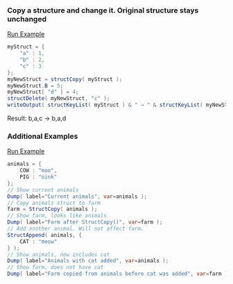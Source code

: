 ### Copy a structure and change it. Original structure stays unchanged



<a href="https://try.boxlang.io/?code=eJzLrQwuKSpNLlGwVahW4OJUSlRSsFIw1AGykkAsIxArGcQy5qq15sqt9Esth2soBjOc8wsqNRRyYeZooqjScwKqM0URilZQSlFSiAWKm1hzQYxwSc1JLUkFGQJXpaMAshZoWHlRZkmqf2lJQWmJBtRG79RKn8ziEmRLFdQUlBQetU0CkmqYqhCO1gQZCQAMZEy5" target="_blank">Run Example</a>

```java
myStruct = { 
	"a" : 1,
	"b" : 2,
	"c" : 3
};
myNewStruct = structCopy( myStruct );
myNewStruct.B = 5;
myNewStruct[ "d" ] = 4;
structDelete( myNewStruct, "c" );
writeOutput( structKeyList( myStruct ) & " → " & structKeyList( myNewStruct ) );

```

Result: b,a,c → b,a,d

### Additional Examples

<a href="https://try.boxlang.io/?code=eJxtkEFrgzAYhs%2FNr3jx1IK09w0P0tGx0wYd9JyaiMGYT2KsjLL%2FviRaUdaL8CXv9%2BTx5UY1XHfIcAfbHD8veEHSECUp23x9vIeJlKkT9vvKDgecKxpQ9NZK48DHXfbWN%2B0Wml%2BlzpLj%2BjJJceM2mybsIuVI7c8jgM7ZvnBwhJLbhoWPtznH0xDcYr0cFUIqhSaqO2hVy%2Bcup8DipZN2ydtNTvGlkZkL4QnkKp8cSXtclNbwZx5QSi8Y4ns2cvK2lUbMZinuvrv8O3YnafBtLWXnlPGDMoXuhexQcLe2zaffHJSrwi24EFI8LXDRgSDPCpoVv8n%2F0FhBQa2SAqWlZi7zKkuycQED71ZvPYr5A2vYsJc%3D" target="_blank">Run Example</a>

```java
animals = { 
	COW : "moo",
	PIG : "oink"
};
// Show current animals
Dump( label="Current animals", var=animals );
// Copy animals struct to farm
farm = StructCopy( animals );
// Show farm, looks like animals
Dump( label="Farm after StructCopy()", var=farm );
// Add another animal. Will not affect farm.
StructAppend( animals, {
	CAT : "meow"
} );
// Show animals, now includes cat
Dump( label="Animals with cat added", var=animals );
// Show farm, does not have cat
Dump( label="Farm copied from animals before cat was added", var=farm );

```


